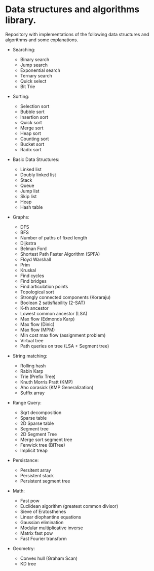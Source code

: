 # Data structures and algorithms library.

Repository with implementations of the following data structures and
algorithms and some explanations.

- Searching:
  - Binary search 
  - Jump search
  - Exponential search
  - Ternary search
  - Quick select
  - Bit Trie

- Sorting:
  - Selection sort
  - Bubble sort
  - Insertion sort
  - Quick sort
  - Merge sort
  - Heap sort
  - Counting sort
  - Bucket sort
  - Radix sort

- Basic Data Structures:
  - Linked list
  - Doubly linked list
  - Stack
  - Queue
  - Jump list
  - Skip list
  - Heap
  - Hash table

- Graphs:
  - DFS
  - BFS
  - Number of paths of fixed length
  - Dijkstra
  - Belman Ford
  - Shortest Path Faster Algorithm (SPFA)
  - Floyd Warshall
  - Prim
  - Kruskal
  - Find cycles
  - Find bridges
  - Find articulation points
  - Topological sort
  - Strongly connected components (Koraraju)
  - Boolean 2 satisfiability (2-SAT)
  - K-th ancestor
  - Lowest common ancestor (LSA)
  - Max flow (Edmonds Karp)
  - Max flow (Dinic)
  - Max flow (MPM)
  - Min cost max flow (assignment problem)
  - Virtual tree
  - Path queries on tree (LSA + Segment tree)

- String matching:
  - Rolling hash
  - Rabin Karp
  - Trie (Prefix Tree)
  - Knuth Morris Pratt (KMP)
  - Aho corasick (KMP Generalization)
  - Suffix array

- Range Query:
  - Sqrt decomposition
  - Sparse table
  - 2D Sparse table
  - Segment tree
  - 2D Segment Tree
  - Merge sort segment tree
  - Fenwick tree (BITree)
  - Implicit treap

- Persistance:
  - Persitent array
  - Persistent stack
  - Persistent segment tree

- Math:
  - Fast pow
  - Euclidean algorithm (greatest common divisor)
  - Sieve of Eratosthenes
  - Linear diophantine equations
  - Gaussian elimination
  - Modular multiplicative inverse
  - Matrix fast pow
  - Fast Fourier transform

- Geometry:
  - Convex hull (Graham Scan)
  - KD tree


  

